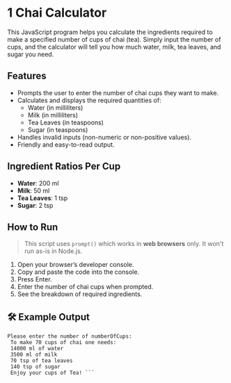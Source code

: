 # 1 Chai Calculator

This JavaScript program helps you calculate the ingredients required to make a specified number of cups of chai (tea). Simply input the number of cups, and the calculator will tell you how much water, milk, tea leaves, and sugar you need.

## Features

- Prompts the user to enter the number of chai cups they want to make.
- Calculates and displays the required quantities of:
  - Water (in milliliters)
  - Milk (in milliliters)
  - Tea Leaves (in teaspoons)
  - Sugar (in teaspoons)
- Handles invalid inputs (non-numeric or non-positive values).
- Friendly and easy-to-read output.

## Ingredient Ratios Per Cup

- **Water**: 200 ml  
- **Milk**: 50 ml  
- **Tea Leaves**: 1 tsp  
- **Sugar**: 2 tsp

## How to Run

> This script uses `prompt()` which works in **web browsers** only. It won't run as-is in Node.js.

1. Open your browser’s developer console.
2. Copy and paste the code into the console.
3. Press Enter.
4. Enter the number of chai cups when prompted.
5. See the breakdown of required ingredients.

## 🛠 Example Output

``` Welcome to the Chai Calculator!
Please enter the number of numberOfCups:
 To make 70 cups of chai one needs: 
 14000 ml of water
 3500 ml of milk
 70 tsp of tea leaves
 140 tsp of sugar
 Enjoy your cups of Tea! ```